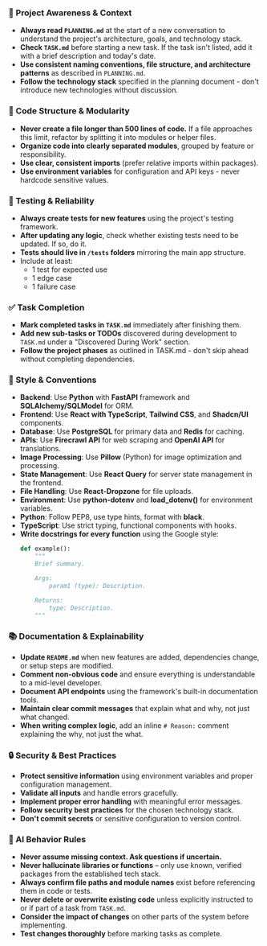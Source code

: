 ### 🔄 Project Awareness & Context
- **Always read `PLANNING.md`** at the start of a new conversation to understand the project's architecture, goals, and technology stack.
- **Check `TASK.md`** before starting a new task. If the task isn't listed, add it with a brief description and today's date.
- **Use consistent naming conventions, file structure, and architecture patterns** as described in `PLANNING.md`.
- **Follow the technology stack** specified in the planning document - don't introduce new technologies without discussion.

### 🧱 Code Structure & Modularity
- **Never create a file longer than 500 lines of code.** If a file approaches this limit, refactor by splitting it into modules or helper files.
- **Organize code into clearly separated modules**, grouped by feature or responsibility.
- **Use clear, consistent imports** (prefer relative imports within packages).
- **Use environment variables** for configuration and API keys - never hardcode sensitive values.

### 🧪 Testing & Reliability
- **Always create tests for new features** using the project's testing framework.
- **After updating any logic**, check whether existing tests need to be updated. If so, do it.
- **Tests should live in `/tests` folders** mirroring the main app structure.
- Include at least:
  - 1 test for expected use
  - 1 edge case
  - 1 failure case

### ✅ Task Completion
- **Mark completed tasks in `TASK.md`** immediately after finishing them.
- **Add new sub-tasks or TODOs** discovered during development to `TASK.md` under a "Discovered During Work" section.
- **Follow the project phases** as outlined in TASK.md - don't skip ahead without completing dependencies.

### 📎 Style & Conventions
- **Backend**: Use **Python** with **FastAPI** framework and **SQLAlchemy/SQLModel** for ORM.
- **Frontend**: Use **React with TypeScript**, **Tailwind CSS**, and **Shadcn/UI** components.
- **Database**: Use **PostgreSQL** for primary data and **Redis** for caching.
- **APIs**: Use **Firecrawl API** for web scraping and **OpenAI API** for translations.
- **Image Processing**: Use **Pillow** (Python) for image optimization and processing.
- **State Management**: Use **React Query** for server state management in the frontend.
- **File Handling**: Use **React-Dropzone** for file uploads.
- **Environment**: Use **python-dotenv** and **load_dotenv()** for environment variables.
- **Python**: Follow PEP8, use type hints, format with **black**.
- **TypeScript**: Use strict typing, functional components with hooks.
- **Write docstrings for every function** using the Google style:
  ```python
  def example():
      """
      Brief summary.

      Args:
          param1 (type): Description.

      Returns:
          type: Description.
      """
  ```

### 📚 Documentation & Explainability
- **Update `README.md`** when new features are added, dependencies change, or setup steps are modified.
- **Comment non-obvious code** and ensure everything is understandable to a mid-level developer.
- **Document API endpoints** using the framework's built-in documentation tools.
- **Maintain clear commit messages** that explain what and why, not just what changed.
- **When writing complex logic**, add an inline `# Reason:` comment explaining the why, not just the what.

### 🔒 Security & Best Practices
- **Protect sensitive information** using environment variables and proper configuration management.
- **Validate all inputs** and handle errors gracefully.
- **Implement proper error handling** with meaningful error messages.
- **Follow security best practices** for the chosen technology stack.
- **Don't commit secrets** or sensitive configuration to version control.

### 🧠 AI Behavior Rules
- **Never assume missing context. Ask questions if uncertain.**
- **Never hallucinate libraries or functions** – only use known, verified packages from the established tech stack.
- **Always confirm file paths and module names** exist before referencing them in code or tests.
- **Never delete or overwrite existing code** unless explicitly instructed to or if part of a task from `TASK.md`.
- **Consider the impact of changes** on other parts of the system before implementing.
- **Test changes thoroughly** before marking tasks as complete.

